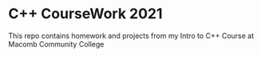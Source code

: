 # C++ CourseWork 2021
This repo contains homework and projects from my Intro to C++ Course at Macomb Community College

